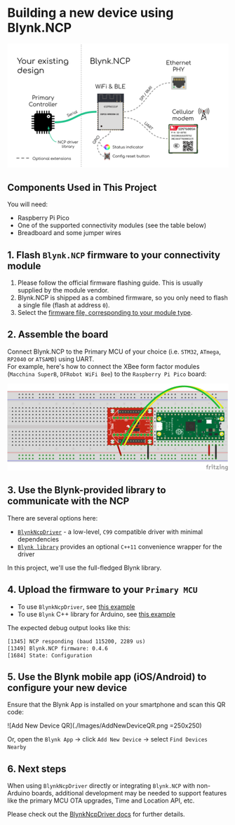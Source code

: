 # Building a new device using Blynk.NCP

![Blynk.NCP connection](./Images/BlynkNCP.png)

## Components Used in This Project

You will need:
- Raspberry Pi Pico
- One of the supported connectivity modules (see the table below)
- Breadboard and some jumper wires

## 1. Flash `Blynk.NCP` firmware to your connectivity module

1. Please follow the official firmware flashing guide. This is usually supplied by the module vendor.
2. Blynk.NCP is shipped as a combined firmware, so you only need to flash a single file (flash at address `0`).
3. Select the [firmware file, corresponding to your module type](https://github.com/blynkkk/BlynkNcpDriver/blob/main/docs/Supported%20Modules.md).

## 2. Assemble the board

Connect Blynk.NCP to the Primary MCU of your choice (i.e. `STM32`, `ATmega`, `RP2040` or `ATSAMD`) using UART.  
For example, here's how to connect the XBee form factor modules (`Macchina SuperB`, `DFRobot WiFi Bee`) to the `Raspberry Pi Pico` board:

![Blynk.NCP breadboard](./Images/PiPico-XBee-BlynkNCP.png)

## 3. Use the Blynk-provided library to communicate with the NCP

There are several options here:
- [`BlynkNcpDriver`](https://github.com/blynkkk/BlynkNcpDriver) - a low-level, `C99` compatible driver with minimal dependencies
- [`Blynk library`](https://github.com/blynkkk/blynk-library) provides an optional `C++11` convenience wrapper for the driver

In this project, we'll use the full-fledged Blynk library.

## 4. Upload the firmware to your `Primary MCU`

- To use `BlynkNcpDriver`, see [this example](https://github.com/blynkkk/BlynkNcpDriver/tree/main/examples/BlynkNCP_Simple)
- To use `Blynk` C++ library for Arduino, see [this example](https://github.com/blynkkk/BlynkNcpExample)
 
The expected debug output looks like this:

```log
[1345] NCP responding (baud 115200, 2289 us)
[1349] Blynk.NCP firmware: 0.4.6
[1684] State: Configuration
```

## 5. Use the **Blynk mobile app** (iOS/Android) to configure your new device

Ensure that the Blynk App is installed on your smartphone and scan this QR code:

![Add New Device QR](./Images/AddNewDeviceQR.png =250x250)

Or, open the `Blynk App` -> click `Add New Device` -> select `Find Devices Nearby`

## 6. Next steps

When using `BlynkNcpDriver` directly or integrating `Blynk.NCP` with non-Arduino boards, additional development may be needed to support features like the primary MCU OTA upgrades, Time and Location API, etc.

Please check out the [BlynkNcpDriver docs](https://github.com/blynkkk/BlynkNcpDriver/tree/main/docs) for further details.
